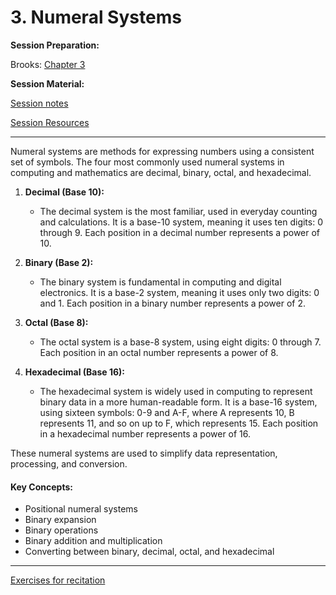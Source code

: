 # 3. Numeral Systems

**Session Preparation:**

Brooks: <a href="Mathematics_for_Software_Engineering.pdf#page=4">Chapter 3</a>


**Session Material:**

[Session notes]()

[Session Resources](https://viaucdk-my.sharepoint.com/:f:/g/personal/rib_viauc_dk/EqAdL2IjxBJIuhBYvL12T8QBaS3fV4FBRbkdF18Koob8sQ?e=EYK2t4)

--------------------------

Numeral systems are methods for expressing numbers using a consistent set of symbols. The four most commonly used numeral systems in computing and mathematics are decimal, binary, octal, and hexadecimal.

1. **Decimal (Base 10):**
   - The decimal system is the most familiar, used in everyday counting and calculations. It is a base-10 system, meaning it uses ten digits: 0 through 9. Each position in a decimal number represents a power of 10.

2. **Binary (Base 2):**
   - The binary system is fundamental in computing and digital electronics. It is a base-2 system, meaning it uses only two digits: 0 and 1. Each position in a binary number represents a power of 2.

3. **Octal (Base 8):**
   - The octal system is a base-8 system, using eight digits: 0 through 7. Each position in an octal number represents a power of 8.

4. **Hexadecimal (Base 16):**
   - The hexadecimal system is widely used in computing to represent binary data in a more human-readable form. It is a base-16 system, using sixteen symbols: 0-9 and A-F, where A represents 10, B represents 11, and so on up to F, which represents 15. Each position in a hexadecimal number represents a power of 16.

These numeral systems are used to simplify data representation, processing, and conversion.

#### Key Concepts:
- Positional numeral systems
- Binary expansion
- Binary operations
- Binary addition and multiplication
- Converting between binary, decimal, octal, and hexadecimal


--------------------------

[Exercises for recitation]()